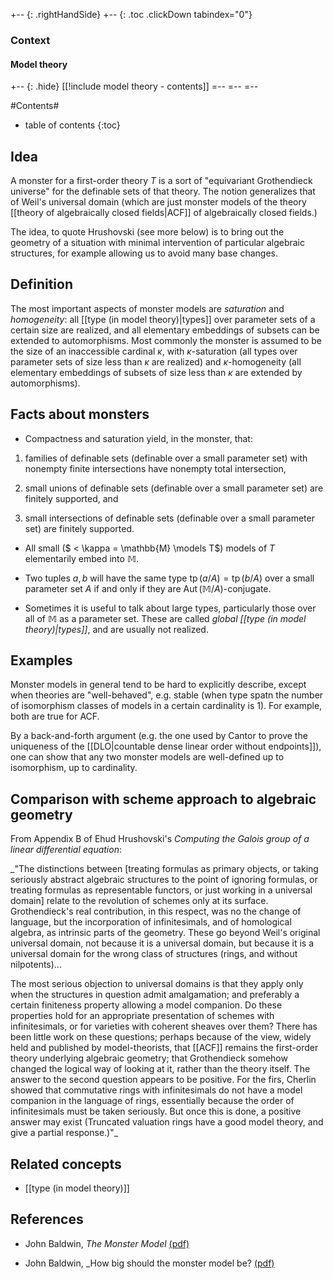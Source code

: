 +-- {: .rightHandSide}
+-- {: .toc .clickDown tabindex="0"}
### Context
#### Model theory
+-- {: .hide}
[[!include model theory - contents]]
=--
=--
=--

#Contents#
* table of contents
{:toc}

## Idea
A monster for a first-order theory $T$ is a sort of "equivariant Grothendieck universe" for the definable sets of that theory. The notion generalizes that of Weil's universal domain (which are just monster models of the theory [[theory of algebraically closed fields|ACF]] of algebraically closed fields.)

The idea, to quote Hrushovski (see more below) is to bring out the geometry of a situation with minimal intervention of particular algebraic structures, for example allowing us to avoid many base changes.

## Definition
The most important aspects of monster models are _saturation_ and _homogeneity_: all [[type (in model theory)|types]] over parameter sets of a certain size are realized, and all elementary embeddings of subsets can be extended to automorphisms. Most commonly the monster is assumed to be the size of an inaccessible cardinal $\kappa$, with $\kappa$-saturation (all types over parameter sets of size less than $\kappa$ are realized) and $\kappa$-homogeneity (all elementary embeddings of subsets of size less than $\kappa$ are extended by automorphisms).

## Facts about monsters

* Compactness and saturation yield, in the monster, that:

1. families of definable sets (definable over a small parameter set) with nonempty finite intersections have nonempty total intersection,

2. small unions of definable sets (definable over a small parameter set) are finitely supported, and

3. small intersections of definable sets (definable over a small parameter set) are finitely supported.

* All small ($ &lt; \kappa = \mathbb{M} \models T$) models of $T$ elementarily embed into $\mathbb{M}$.

* Two tuples $a,b$ will have the same type $\operatorname{tp}(a/A) = \operatorname{tp}(b/A)$ over a small parameter set $A$ if and only if they are $\operatorname{Aut}(\mathbb{M}/A)$-conjugate.

* Sometimes it is useful to talk about large types, particularly those over all of $\mathbb{M}$ as a parameter set. These are called _global [[type (in model theory)|types]]_, and are usually not realized.

## Examples
Monster models in general tend to be hard to explicitly describe, except when theories are "well-behaved", e.g. stable (when type spatn the number of isomorphism classes of models in a certain cardinality is $1$). For example, both are true for $\mathsf{ACF}$.

By a back-and-forth argument (e.g. the one used by Cantor to prove the uniqueness of the [[DLO|countable dense linear order without endpoints]]), one can show that any two monster models are well-defined up to isomorphism, up to cardinality.

## Comparison with scheme approach to algebraic geometry
From Appendix B of Ehud Hrushovski's _Computing the Galois group of a linear differential equation_:

_"The distinctions between [treating formulas as primary objects, or taking seriously abstract algebraic structures to the point of ignoring formulas, or treating formulas as representable functors, or just working in a universal domain] relate to the revolution of schemes only at its surface. Grothendieck's real contribution, in this respect, was no the change of language, but the incorporation of infinitesimals, and of homological algebra, as intrinsic parts of the geometry. These go beyond Weil's original universal domain, not because it is a universal domain, but because it is a universal domain for the wrong class of structures (rings, and without nilpotents)...

The most serious objection to universal domains is that they apply only when the structures in question admit amalgamation; and preferably a certain finiteness property allowing a model companion. Do these properties hold for an appropriate presentation of schemes with infinitesimals, or for varieties with coherent sheaves over them? There has been little work on these questions; perhaps because of the view, widely held and published by model-theorists, that [[ACF]] remains the first-order theory underlying algebraic geometry; that Grothendieck somehow changed the logical way of looking at it, rather than the theory itself. The answer to the second question appears to be positive. For the firs, Cherlin showed that commutative rings with infinitesimals do not have a model companion in the language of rings, essentially because the order of infinitesimals must be taken seriously. But once this is done, a positive answer may exist (Truncated valuation rings have a good model theory, and give a partial response.)"_

## Related concepts
* [[type (in model theory)]]
## References
- John Baldwin, _The Monster Model_ [(pdf)](http://homepages.math.uic.edu/~jbaldwin/pub/monster.pdf)

- John Baldwin, _How big should the monster model be? [(pdf)](http://homepages.math.uic.edu/~jbaldwin/pub/monster4.pdf)